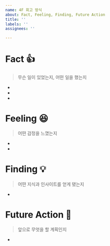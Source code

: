 ```yaml
---
name: 4F 회고 방식
about: Fact, Feeling, Finding, Future Action
title: ''
labels: ''
assignees: ''

---
```


# Fact 👍 
> 무슨 일이 있었는지, 어떤 일을 했는지
* 
* 
* 

# Feeling 😆 
> 어떤 감정을 느꼈는지
* 
* 

# Finding 💡 
> 어떤 지식과 인사이트를 얻게 됐는지
* 

# Future Action 🏃 
> 앞으로 무엇을 할 계획인지
*
